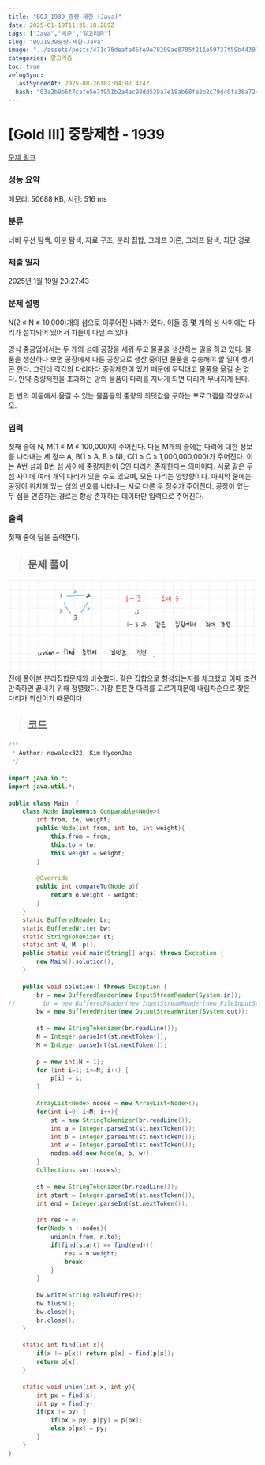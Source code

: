 ```yaml
---
title: "BOJ_1939_중량 제한 (Java)"
date: 2025-01-19T11:35:18.289Z
tags: ["Java","백준","알고리즘"]
slug: "BOJ1939중량-제한-Java"
image: "../assets/posts/471c78deafe45fe9e78209ae8705f211e59737f59b443976b0f55804a001a950.png"
categories: 알고리즘
toc: true
velogSync:
  lastSyncedAt: 2025-08-26T02:04:07.414Z
  hash: "03a2b9b6f7cafe5e7f951b2a4ac98dd529a7e18ab68fe2b2c79d40fa38a724ca"
---
```


# [Gold III] 중량제한 - 1939 

[문제 링크](https://www.acmicpc.net/problem/1939) 

### 성능 요약

메모리: 50688 KB, 시간: 516 ms

### 분류

너비 우선 탐색, 이분 탐색, 자료 구조, 분리 집합, 그래프 이론, 그래프 탐색, 최단 경로

### 제출 일자

2025년 1월 19일 20:27:43

### 문제 설명

<p>N(2 ≤ N ≤ 10,000)개의 섬으로 이루어진 나라가 있다. 이들 중 몇 개의 섬 사이에는 다리가 설치되어 있어서 차들이 다닐 수 있다.</p>

<p>영식 중공업에서는 두 개의 섬에 공장을 세워 두고 물품을 생산하는 일을 하고 있다. 물품을 생산하다 보면 공장에서 다른 공장으로 생산 중이던 물품을 수송해야 할 일이 생기곤 한다. 그런데 각각의 다리마다 중량제한이 있기 때문에 무턱대고 물품을 옮길 순 없다. 만약 중량제한을 초과하는 양의 물품이 다리를 지나게 되면 다리가 무너지게 된다.</p>

<p>한 번의 이동에서 옮길 수 있는 물품들의 중량의 최댓값을 구하는 프로그램을 작성하시오.</p>

### 입력 

 <p>첫째 줄에 N, M(1 ≤ M ≤ 100,000)이 주어진다. 다음 M개의 줄에는 다리에 대한 정보를 나타내는 세 정수 A, B(1 ≤ A, B ≤ N), C(1 ≤ C ≤ 1,000,000,000)가 주어진다. 이는 A번 섬과 B번 섬 사이에 중량제한이 C인 다리가 존재한다는 의미이다. 서로 같은 두 섬 사이에 여러 개의 다리가 있을 수도 있으며, 모든 다리는 양방향이다. 마지막 줄에는 공장이 위치해 있는 섬의 번호를 나타내는 서로 다른 두 정수가 주어진다. 공장이 있는 두 섬을 연결하는 경로는 항상 존재하는 데이터만 입력으로 주어진다.</p>

### 출력 

 <p>첫째 줄에 답을 출력한다.</p>

> ## 문제 풀이

![](/assets/posts/471c78deafe45fe9e78209ae8705f211e59737f59b443976b0f55804a001a950.png)
전에 풀어본 분리집합문제와 비슷했다. 같은 집합으로 형성되는지를 체크했고 이때 조건만족하면 끝내기 위해 정렬했다. 가장 튼튼한 다리를 고르기때문에 내림차순으로 찾은 다리가 최선이기 때문이다. 

> ## 코드

```java
/**
 * Author: nowalex322, Kim HyeonJae
 */

import java.io.*;
import java.util.*;

public class Main  {
    class Node implements Comparable<Node>{
        int from, to, weight;
        public Node(int from, int to, int weight){
            this.from = from;
            this.to = to;
            this.weight = weight;
        }

        @Override
        public int compareTo(Node o){
            return o.weight - weight;
        }
    }
    static BufferedReader br;
    static BufferedWriter bw;
    static StringTokenizer st;
    static int N, M, p[];
    public static void main(String[] args) throws Exception {
        new Main().solution();
    }

    public void solution() throws Exception {
        br = new BufferedReader(new InputStreamReader(System.in));
//        br = new BufferedReader(new InputStreamReader(new FileInputStream("src/main/java/BOJ_1939_중량제한/input.txt")));
        bw = new BufferedWriter(new OutputStreamWriter(System.out));
        
        st = new StringTokenizer(br.readLine());
        N = Integer.parseInt(st.nextToken());
        M = Integer.parseInt(st.nextToken());

        p = new int[N + 1];
        for (int i=1; i<=N; i++) {
            p[i] = i;
        }

        ArrayList<Node> nodes = new ArrayList<Node>();
        for(int i=0; i<M; i++){
            st = new StringTokenizer(br.readLine());
            int a = Integer.parseInt(st.nextToken());
            int b = Integer.parseInt(st.nextToken());
            int w = Integer.parseInt(st.nextToken());
            nodes.add(new Node(a, b, w));
        }
        Collections.sort(nodes);

        st = new StringTokenizer(br.readLine());
        int start = Integer.parseInt(st.nextToken());
        int end = Integer.parseInt(st.nextToken());

        int res = 0;
        for(Node n : nodes){
            union(n.from, n.to);
            if(find(start) == find(end)){
                res = n.weight;
                break;
            }
        }
        
        bw.write(String.valueOf(res));
        bw.flush();
        bw.close();
        br.close();
    }

    static int find(int x){
        if(x != p[x]) return p[x] = find(p[x]);
        return p[x];
    }

    static void union(int x, int y){
        int px = find(x);
        int py = find(y);
        if(px != py) {
            if(px > py) p[py] = p[px];
            else p[px] = py;
        }
    }
}
```